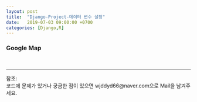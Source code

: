 ```yaml
---
layout: post
title:  "Django-Project-데이터 변수 설정"
date:   2019-07-03 09:00:00 +0700
categories: [Django,R]
---
```


###  Google Map

<br>
<hr>
참조:<https://github.com/wjddyd66/Python/tree/master/Condition%26Loop><br>
코드에 문제가 있거나 궁금한 점이 있으면 wjddyd66@naver.com으로  Mail을 남겨주세요.